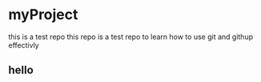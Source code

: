 # myProject
this is a test repo 
this repo is a test repo to learn how to use git and githup effectivly
<h2>hello</h2>
